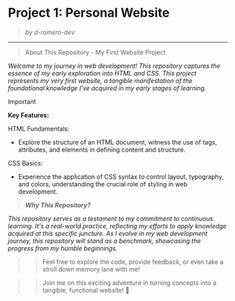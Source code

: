 # Project 1: Personal Website
> <i> by d-romero-dev</i>
------------------------
> About This Repository - My First Website Project

*Welcome to my journey in web development! This repository captures the essence of my early exploration into HTML and CSS. This project represents my very first website, a tangible manifestation of the foundational knowledge I've acquired in my early stages of learning.*

>[!IMPORTANT]
> **Key Features:**

HTML Fundamentals:
 - Explore the structure of an HTML document, witness the use of tags, attributes, and elements in defining content and structure.
>
CSS Basics:
 - Experience the application of CSS syntax to control layout, typography, and colors, understanding the crucial role of styling in web development.

>***Why This Repository?***

*This repository serves as a testament to my commitment to continuous learning. It's a real-world practice, reflecting my efforts to apply knowledge acquired at this specific juncture.
As I evolve in my web development journey, this repository will stand as a benchmark, showcasing the progress from my humble beginnings.*


>>Feel free to explore the code, provide feedback, or even take a stroll down memory lane with me!

>>Join me on this exciting adventure in turning concepts into a tangible, functional website! 🚀
